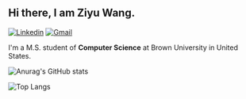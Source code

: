 ## Hi there, I am Ziyu Wang.

[![Linkedin](https://img.shields.io/badge/-LinkedIn-blue?style=flat&logo=Linkedin&logoColor=white)](https://www.linkedin.com/in/ziyuwang0372/)
[![Gmail](https://img.shields.io/badge/-Gmail-c14438?style=flat&logo=Gmail&logoColor=white)](mailto:ziw0372@gmail.com)


I'm a M.S. student of **Computer Science** at Brown University in United States.



![Anurag's GitHub stats](https://github-readme-stats.vercel.app/api?username=ZiyuWang0113&hide=stars&show_icons=true) 

![Top Langs](https://github-readme-stats.vercel.app/api/top-langs/?username=ZiyuWang0113&layout=donut)

